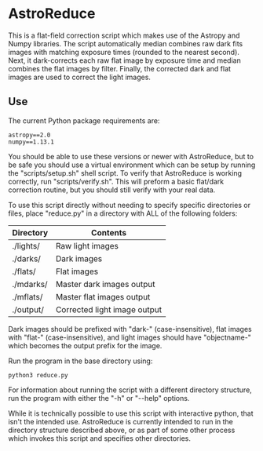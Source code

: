 # AstroReduce
This is a flat-field correction script which makes use of the Astropy and Numpy
libraries. The script automatically median combines raw dark fits images with
matching exposure times (rounded to the nearest second).  Next, it dark-corrects
each raw flat image by exposure time and median combines the flat images by
filter. Finally, the corrected dark and flat images are used to correct the
light images.

## Use
The current Python package requirements are:
```
astropy==2.0
numpy==1.13.1
```
You should be able to use these versions or newer with AstroReduce, but to
be safe you should use a virtual environment which can be setup by running
the "scripts/setup.sh" shell script. To verify that AstroReduce is working
correctly, run "scripts/verify.sh". This will preform a basic flat/dark
correction routine, but you should still verify with your real data.

To use this script directly without needing to specify specific directories or 
files, place "reduce.py" in a directory with ALL of the following folders:

| Directory  | Contents                     |
|------------|------------------------------|
| ./lights/  | Raw light images             |
| ./darks/   | Dark images                  |
| ./flats/   | Flat images                  |
| ./mdarks/  | Master dark images output    |
| ./mflats/  | Master flat images output    |
| ./output/  | Corrected light image output |

Dark images should be prefixed with "dark-" (case-insensitive), flat images with
"flat-" (case-insensitive), and light images should have "objectname-" which
becomes the output prefix for the image.

Run the program in the base directory using:
```
python3 reduce.py
```

For information about running the script with a different directory
structure, run the program with either the "-h" or "--help" options.

While it is technically possible to use this script with interactive python,
that isn't the intended use. AstroReduce is currently intended to run in
the directory structure described above, or as part of some other process which
invokes this script and specifies other directories.

